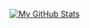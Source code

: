 [![My GitHub Stats](https://github-readme-stats-sigma-five.vercel.app/api/?username=mfahdaz&count_private=true&theme=tokyonight&showicons=true)]()
